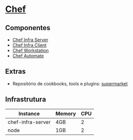 # [Chef](https://docs.chef.io/)

## Componentes

- [Chef Infra Server](https://docs.chef.io/server/)
- [Chef Infra Client](https://docs.chef.io/chef_client_overview/) 
- [Chef Workstation](https://docs.chef.io/workstation/)
- [Chef Automate](https://docs.chef.io/automate/)


## Extras

- Repositório de cookbooks, tools e plugins: [supermarket](https://supermarket.chef.io/)

## Infrastrutura

| Instance          | Memory | CPU |
|-------------------|--------|-----|
| chef-infra-server | 4GB    | 2   |
| node              | 1GB    | 2   |